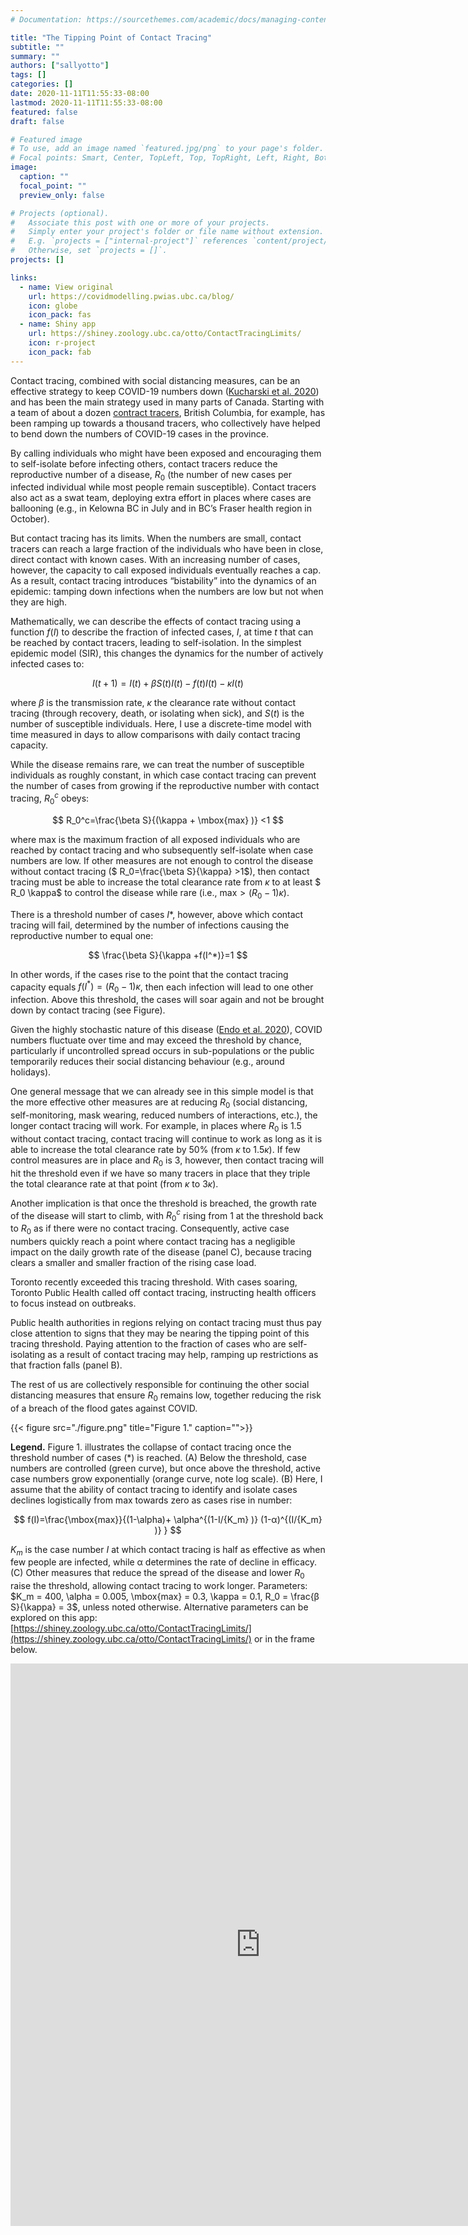 ```yaml
---
# Documentation: https://sourcethemes.com/academic/docs/managing-content/

title: "The Tipping Point of Contact Tracing"
subtitle: ""
summary: ""
authors: ["sallyotto"]
tags: []
categories: []
date: 2020-11-11T11:55:33-08:00
lastmod: 2020-11-11T11:55:33-08:00
featured: false
draft: false

# Featured image
# To use, add an image named `featured.jpg/png` to your page's folder.
# Focal points: Smart, Center, TopLeft, Top, TopRight, Left, Right, BottomLeft, Bottom, BottomRight.
image:
  caption: ""
  focal_point: ""
  preview_only: false

# Projects (optional).
#   Associate this post with one or more of your projects.
#   Simply enter your project's folder or file name without extension.
#   E.g. `projects = ["internal-project"]` references `content/project/deep-learning/index.md`.
#   Otherwise, set `projects = []`.
projects: []

links:
  - name: View original
    url: https://covidmodelling.pwias.ubc.ca/blog/
    icon: globe
    icon_pack: fas
  - name: Shiny app
    url: https://shiney.zoology.ubc.ca/otto/ContactTracingLimits/
    icon: r-project
    icon_pack: fab
---
```



Contact tracing, combined with social distancing measures, can be an effective strategy to keep COVID-19 numbers down ([Kucharski et al. 2020](https://www.thelancet.com/journals/laninf/article/PIIS1473-3099(20)30457-6/fulltext)) and has been the main strategy used in many parts of Canada. Starting with a team of about a dozen [contract tracers](https://vancouversun.com/health/local-health/covid-19-contact-tracers-i-feel-like-ive-helped-decrease-the-numbers), British Columbia, for example, has been ramping up towards a thousand tracers, who collectively have helped to bend down the numbers of COVID-19 cases in the province. 

By calling individuals who might have been exposed and encouraging them to self-isolate before infecting others, contact tracers reduce the reproductive number of a disease, $R_0$ (the number of new cases per infected individual while most people remain susceptible). Contact tracers also act as a swat team, deploying extra effort in places where cases are ballooning (e.g., in Kelowna BC in July and in BC’s Fraser health region in October).

But contact tracing has its limits.  When the numbers are small, contact tracers can reach a large fraction of the individuals who have been in close, direct contact with known cases. With an increasing number of cases, however, the capacity to call exposed individuals eventually reaches a cap.  As a result, contact tracing introduces “bistability” into the dynamics of an epidemic:  tamping down infections when the numbers are low but not when they are high. 

Mathematically, we can describe the effects of contact tracing using a function $f(I)$ to describe the fraction of infected cases, $I$, at time $t$ that can be reached by contact tracers, leading to self-isolation.  In the simplest epidemic model (SIR), this changes the dynamics for the number of actively infected cases to:

$$
I(t+1) = I(t) + \beta S(t) I(t) - f(t) I(t) - \kappa I(t)
$$

where $\beta$ is the transmission rate, $\kappa$ the clearance rate without contact tracing (through recovery, death, or isolating when sick), and $S(t)$ is the number of susceptible individuals. Here, I use a discrete-time model with time measured in days to allow comparisons with daily contact tracing capacity.

While the disease remains rare, we can treat the number of susceptible individuals as roughly constant, in which case contact tracing can prevent the number of cases from growing if the reproductive number with contact tracing, $R_0^c$ obeys:
 
$$
R_0^c=\frac{\beta S}{(\kappa + \mbox{max} )} <1 
$$

where $\mbox{max}$ is the maximum fraction of all exposed individuals who are reached by contact tracing and who subsequently self-isolate when case numbers are low.  If other measures are not enough to control the disease without contact tracing ($ R_0=\frac{\beta S}{\kappa} >1$), then contact tracing must be able to increase the total clearance rate from $\kappa$ to at least $ R_0  \kappa$ to control the disease while rare (i.e., $\mbox{max} > (R_0 - 1 ) \kappa$).

There is a threshold number of cases $I*$, however, above which contact tracing will fail, determined by the number of infections causing the reproductive number to equal one:

$$
\frac{\beta S}{\kappa +f(I^*)}=1 
$$

In other words, if the cases rise to the point that the contact tracing capacity equals $f(I^*)= (R_0 -1) \kappa$, then each infection will lead to one other infection. Above this threshold, the cases will soar again and not be brought down by contact tracing (see Figure).

Given the highly stochastic nature of this disease ([Endo et al. 2020](https://www.ncbi.nlm.nih.gov/pmc/articles/PMC7338915/pdf/wellcomeopenres-5-17714.pdf)), COVID numbers fluctuate over time and may exceed the threshold by chance, particularly if uncontrolled spread occurs in sub-populations or the public temporarily reduces their social distancing behaviour (e.g., around holidays).

One general message that we can already see in this simple model is that the more effective other measures are at reducing $R_0$ (social distancing, self-monitoring, mask wearing, reduced numbers of interactions, etc.), the longer contact tracing will work.  For example, in places where $R_0$ is 1.5 without contact tracing, contact tracing will continue to work as long as it is able to increase the total clearance rate by 50% (from $\kappa$ to $1.5 \kappa$). If few control measures are in place and $R_0$ is 3, however, then contact tracing will hit the threshold even if we have so many tracers in place that they triple the total clearance rate at that point (from $\kappa$ to $3 \kappa$).

Another implication is that once the threshold is breached, the growth rate of the disease will start to climb, with $R_0^c$ rising from 1 at the threshold back to $R_0$ as if there were no contact tracing. Consequently, active case numbers quickly reach a point where contact tracing has a negligible impact on the daily growth rate of the disease (panel C), because tracing clears a smaller and smaller fraction of the rising case load.

Toronto recently exceeded this tracing threshold.  With cases soaring, Toronto Public Health
called off contact tracing, instructing health officers to focus instead on outbreaks.

Public health authorities in regions relying on contact tracing must thus pay close attention to signs that they may be nearing the tipping point of this tracing threshold. Paying attention to the fraction of cases who are self-isolating as a result of contact tracing may help, ramping up restrictions as that fraction falls (panel B).  

The rest of us are collectively responsible for continuing the other social distancing measures that ensure $R_0$ remains low, together reducing the risk of a breach of the flood gates against COVID.
 
 




{{< figure src="./figure.png" title="Figure 1." caption="">}}


**Legend.** Figure 1. illustrates the collapse of contact tracing once the threshold number of cases (*) is reached. (A) Below the threshold, case numbers are controlled (green curve), but once above the threshold, active case numbers grow exponentially (orange curve, note log scale). (B) Here, I assume that the ability of contact tracing to identify and isolate cases declines logistically from max towards zero as cases rise in number:
   
   
$$
f(I)=\frac{\mbox{max}}{(1-\alpha)+ \alpha^{(1-I/{K_m} )} (1-α)^{(I/{K_m} )} }
$$

$K_m$ is the case number $I$ at which contact tracing is half as effective as when few people are infected, while α determines the rate of decline in efficacy.  (C) Other measures that reduce the spread of the disease and lower $R_0$ raise the threshold, allowing contact tracing to work longer. Parameters: $K_m = 400, \alpha = 0.005, \mbox{max} = 0.3, \kappa = 0.1, R_0 = \frac{β S}{\kappa} = 3$, unless noted otherwise. Alternative parameters can be explored on this app: [https://shiney.zoology.ubc.ca/otto/ContactTracingLimits/](https://shiney.zoology.ubc.ca/otto/ContactTracingLimits/) or in the frame below.


<iframe width="800" height="900" scrolling="no" frameborder="no"  src="https://shiney.zoology.ubc.ca/otto/ContactTracingLimits"> </iframe>
